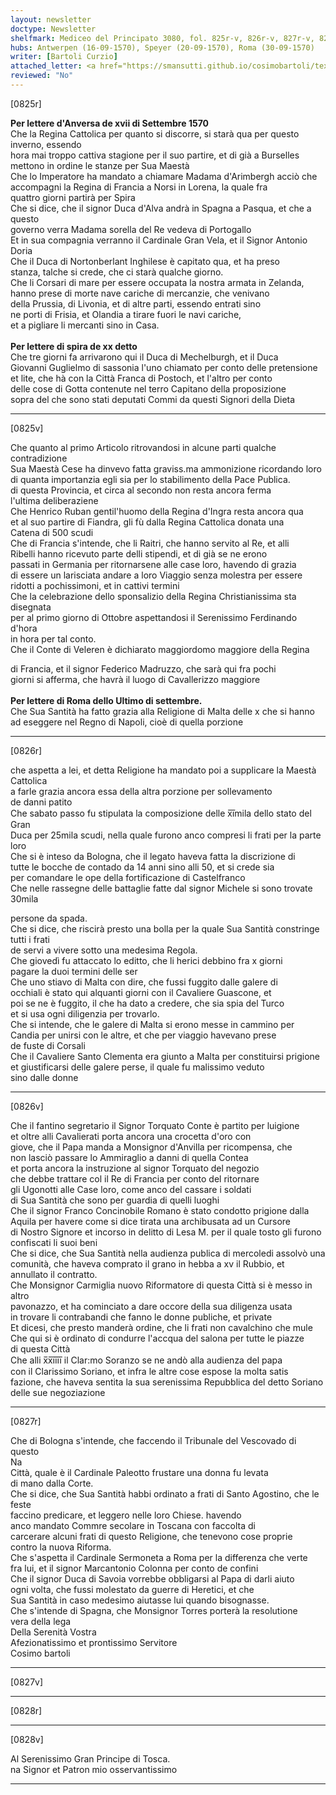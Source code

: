 ```yaml
---
layout: newsletter
doctype: Newsletter
shelfmark: Mediceo del Principato 3080, fol. 825r-v, 826r-v, 827r-v, 828r-v
hubs: Antwerpen (16-09-1570), Speyer (20-09-1570), Roma (30-09-1570)
writer: [Bartoli Curzio]
attached_letter: <a href="https://smansutti.github.io/cosimobartoli/texts/2979_193/">2979_193</a>
reviewed: "No"
---
```


[0825r]  
  
  
<strong>Per lettere d'Anversa de xvii di Settembre 1570</strong>  
Che la Regina Cattolica per quanto si discorre, si starà qua per questo inverno, essendo  
hora mai troppo cattiva stagione per il suo partire, et di già a Burselles  
mettono in ordine le stanze per Sua Maestà  
Che lo Imperatore ha mandato a chiamare Madama d'Arimbergh acciò che  
accompagni la Regina di Francia a Norsi in Lorena, la quale fra  
quattro giorni partirà per Spira  
Che si dice, che il signor Duca d'Alva andrà in Spagna a Pasqua, et che a questo  
governo verra Madama sorella del Re vedeva di Portogallo  
Et in sua compagnia verranno il Cardinale Gran Vela, et il Signor Antonio Doria  
Che il Duca di Nortonberlant Inghilese è capitato qua, et ha preso  
stanza, talche si crede, che ci starà qualche giorno.  
Che li Corsari di mare per essere occupata la nostra armata in Zelanda,  
hanno prese di morte nave cariche di mercanzie, che venivano  
della Prussia, di Livonia, et di altre parti, essendo entrati sino  
ne porti di Frisia, et Olandia a tirare fuori le navi cariche,  
et a pigliare li mercanti sino in Casa.  
<br/><strong>Per lettere di spira de xx detto</strong>  
Che tre giorni fa arrivarono qui il Duca di Mechelburgh, et il Duca  
Giovanni Guglielmo di sassonia l'uno chiamato per conto delle pretensione  
et lite, che hà con la Città Franca di Postoch, et l'altro per conto  
delle cose di Gotta contenute nel terro Capitano della proposizione  
sopra del che sono stati deputati Commi da questi Signori della Dieta  
  
---  

[0825v]  
  
  
Che quanto al primo Articolo ritrovandosi in alcune parti qualche contradizione  
Sua Maestà Cese ha dinvevo fatta graviss.ma ammonizione ricordando loro  
di quanta importanzia egli sia per lo stabilimento della Pace Publica.  
di questa Provincia, et circa al secondo non resta ancora ferma  
l'ultima deliberaziene  
Che Henrico Ruban gentil'huomo della Regina d'Ingra resta ancora qua  
et al suo partire di Fiandra, gli fù dalla Regina Cattolica donata una  
Catena di 500 scudi  
Che di Francia s'intende, che li Raitri, che hanno servito al Re, et alli  
Ribelli hanno ricevuto parte delli stipendi, et di già se ne erono  
passati in Germania per ritornarsene alle case loro, havendo di grazia  
di essere un larisciata andare a loro Viaggio senza molestra per essere  
ridotti a pochissimoni, et in cattivi termini  
Che la celebrazione dello sponsalizio della Regina Christianissima sta disegnata  
per al primo giorno di Ottobre aspettandosi il Serenissimo Ferdinando d'hora  
in hora per tal conto.  
Che il Conte di Veleren è dichiarato maggiordomo maggiore della Regina  
  
di Francia, et il signor Federico Madruzzo, che sarà qui fra pochi  
giorni si afferma, che havrà il luogo di Cavallerizzo maggiore  
<br/><strong>Per lettere di Roma dello Ultimo di settembre.</strong>  
Che Sua Santità ha fatto grazia alla Religione di Malta delle x che si hanno  
ad eseggere nel Regno di Napoli, cioè di quella porzione  
  
---  

[0826r]  
  
  
che aspetta a lei, et detta Religione ha mandato poi a supplicare la Maestà Cattolica  
a farle grazia ancora essa della altra porzione per sollevamento  
de danni patito  
Che sabato passo fu stipulata la composizione delle x̅i̅mila dello stato del Gran  
Duca per 25mila scudi, nella quale furono anco compresi li frati per la parte loro  
Che si è inteso da Bologna, che il legato haveva fatta la discrizione di  
tutte le bocche de contado da 14 anni sino alli 50, et si crede sia  
per comandare le ope della fortificazione di Castelfranco  
Che nelle rassegne delle battaglie fatte dal signor Michele si sono trovate 30mila  
  
persone da spada.  
Che si dice, che riscirà presto una bolla per la quale Sua Santità constringe tutti i frati  
de servi a vivere sotto una medesima Regola.  
Che giovedì fu attaccato lo editto, che li herici debbino fra x giorni  
pagare la duoi termini delle ser  
Che uno stiavo di Malta con dire, che fussi fuggito dalle galere di  
occhiali è stato qui alquanti giorni con il Cavaliere Guascone, et  
poi se ne è fuggito, il che ha dato a credere, che sia spia del Turco  
et si usa ogni diligenzia per trovarlo.  
Che si intende, che le galere di Malta si erono messe in cammino per  
Candia per unirsi con le altre, et che per viaggio havevano prese  
de fuste di Corsali  
Che il Cavaliere Santo Clementa era giunto a Malta per constituirsi prigione  
et giustificarsi delle galere perse, il quale fu malissimo veduto  
sino dalle donne  
  
---  

[0826v]  
  
  
Che il fantino segretario il Signor Torquato Conte è partito per luigione  
et oltre alli Cavalierati porta ancora una crocetta d'oro con  
giove, che il Papa manda a Monsignor d'Anvilla per ricompensa, che  
non lasciò passare lo Ammiraglio a danni di quella Contea  
et porta ancora la instruzione al signor Torquato del negozio  
che debbe trattare col il Re di Francia per conto del ritornare  
gli Ugonotti alle Case loro, come anco del cassare i soldati  
di Sua Santità che sono per guardia di quelli luoghi  
Che il signor Franco Concinobile Romano è stato condotto prigione dalla  
Aquila per havere come si dice tirata una archibusata ad un Cursore  
di Nostro Signore et incorso in delitto di Lesa M. per il quale tosto gli furono  
confiscati li suoi beni  
Che si dice, che Sua Santità nella audienza publica di mercoledi assolvò una  
comunità, che haveva comprato il grano in hebba a xv il Rubbio, et  
annullato il contratto.  
Che Monsignor Carmiglia nuovo Riformatore di questa Città si è messo in altro  
pavonazzo, et ha cominciato a dare occore della sua diligenza usata  
in trovare li contrabandi che fanno le donne publiche, et private  
Et dicesi, che presto manderà ordine, che li frati non cavalchino che mule  
Che qui si è ordinato di condurre l'accqua del salona per tutte le piazze  
di questa Città  
Che alli x̅x̅i̅i̅i̅i̅ il Clar:mo Soranzo se ne andò alla audienza del papa  
con il Clarissimo Soriano, et infra le altre cose espose la molta satis  
fazione, che haveva sentita la sua serenissima Repubblica del detto Soriano  
delle sue negoziazione  
  
---  

[0827r]  
  
  
Che di Bologna s'intende, che faccendo il Tribunale del Vescovado di questo  
Na  
Città, quale è il Cardinale Paleotto frustare una donna fu levata  
di mano dalla Corte.  
Che si dice, che Sua Santità habbi ordinato a frati di Santo Agostino, che le feste  
faccino predicare, et leggero nelle loro Chiese. havendo  
anco mandato Commre secolare in Toscana con faccolta di  
carcerare alcuni frati di questo Religione, che tenevono cose proprie  
contro la nuova Riforma.  
Che s'aspetta il Cardinale Sermoneta a Roma per la differenza che verte  
fra lui, et il signor Marcantonio Colonna per conto de confini  
Che il signor Duca di Savoia vorrebbe obbligarsi al Papa di darli aiuto  
ogni volta, che fussi molestato da guerre di Heretici, et che  
Sua Santità in caso medesimo aiutasse lui quando bisognasse.  
Che s'intende di Spagna, che Monsignor Torres porterà la resolutione  
vera della lega  
Della Serenità Vostra  
Afezionatissimo et prontissimo Servitore  
Cosimo bartoli  
  
---  

[0827v]  
  
  
  
---  

[0828r]  
  
  
  
---  

[0828v]  
  
  
Al Serenissimo Gran Principe di Tosca.  
na Signor et Patron mio osservantissimo  
  
---  

